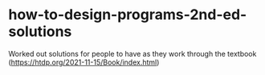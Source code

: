 # how-to-design-programs-2nd-ed-solutions



Worked out solutions for people to have as they work through the textbook (https://htdp.org/2021-11-15/Book/index.html)
